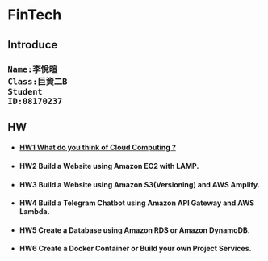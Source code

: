 # FinTech
## **Introduce**
### <pre>Name:李悅暄<br>Class:巨資二B<br>Student ID:08170237</pre>
## HW
* #### [HW1 What do you think of Cloud Computing ?](FinTech/Hw/HW1/What_do_you_think_of_Cloud_Computing?.md)
* #### HW2 Build a Website using Amazon EC2 with LAMP.
* #### HW3 Build a Website using Amazon S3(Versioning) and AWS Amplify.
* #### HW4 Build a Telegram Chatbot using Amazon API Gateway and AWS Lambda.
* #### HW5 Create a Database using Amazon RDS or Amazon DynamoDB.
* #### HW6 Create a Docker Container or Build your own Project Services.
